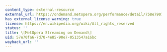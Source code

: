 ```yaml
---
content_type: external-resource
external_url: https://ondemand.metopera.org/performance/detail/758e7907-8358-50a8-9769-1f56ef38cffd
has_external_license_warning: true
license: https://en.wikipedia.org/wiki/All_rights_reserved
status: ''
title: \[MetOpera Streaming on Demand\]
uid: 57e70fa6-7d70-4e85-90e7-0513547a16bc
wayback_url: ''
---
```

